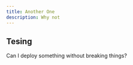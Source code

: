 ```yaml
---
title: Another One
description: Why not
---
```


## Tesing

Can I deploy something without breaking things?
